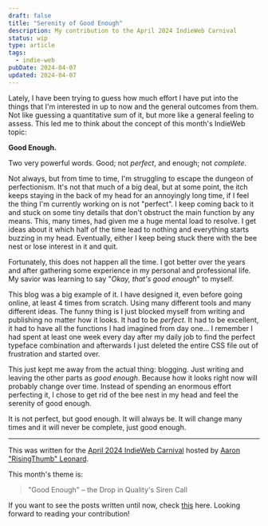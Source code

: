 ```yaml
---
draft: false
title: "Serenity of Good Enough"
description: My contribution to the April 2024 IndieWeb Carnival
status: wip
type: article
tags:
  - indie-web
pubDate: 2024-04-07
updated: 2024-04-07
---
```


Lately, I have been trying to guess how much effort I have put into the things that I'm interested in up to now and the general outcomes from them. Not like guessing a quantitative sum of it, but more like a general feeling to assess. This led me to think about the concept of this month's IndieWeb topic:

**Good Enough.**

Two very powerful words. Good; not *perfect*, and enough; not *complete*.

Not always, but from time to time, I'm struggling to escape the dungeon of perfectionism. It's not that much of a big deal, but at some point, the itch keeps staying in the back of my head for an annoyingly long time, if I feel the thing I'm currently working on is not "perfect". I keep coming back to it and stuck on some tiny details that don't obstruct the main function by any means. This, many times, had given me a huge mental load to resolve. I get ideas about it which half of the time lead to nothing and everything starts buzzing in my head. Eventually, either I keep being stuck there with the bee nest or lose interest in it and quit. 

Fortunately, this does not happen all the time. I got better over the years and after gathering some experience in my personal and professional life. My savior was learning to say "*Okay, that's good enough*" to myself. 

This blog was a big example of it. I have designed it, even before going online, at least 4 times from scratch. Using many different tools and many different ideas. The funny thing is I just blocked myself from writing and publishing no matter how it looks. It had to be *perfect*. It had to be excellent, it had to have all the functions I had imagined from day one... I remember I had spent at least one week every day after my daily job to find the perfect typeface combination and afterwards I just deleted the entire CSS file out of frustration and started over.

This just kept me away from the actual thing: blogging. Just writing and leaving the other parts as *good enough*. Because how it looks right now will probably change over time. Instead of spending an enormous effort perfecting it, I chose to get rid of the bee nest in my head and feel the serenity of good enough.

It is not perfect, but good enough. It will always be. It will change many times and it will never be complete, just good enough.

<hr>

This was written for the [April 2024 IndieWeb Carnival](https://risingthumb.xyz/Writing/Blog/IndieWeb_Carnival_of_April) hosted by [Aaron "RisingThumb" Leonard](https://risingthumb.xyz).

This month's theme is: 

> "Good Enough" – the Drop in Quality's Siren Call

If you want to see the posts written until now, check [this](https://risingthumb.xyz/Writing/Blog/IndieWeb_Carnival_of_April_Roundup) here. Looking forward to reading your contribution!